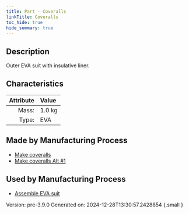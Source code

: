 ```yaml
---
title: Part - Coveralls
linkTitle: Coveralls
toc_hide: true
hide_summary: true
---
```


## Description
Outer EVA suit with insulative liner.

## Characteristics

| Attribute      | Value |
|--------:|:------|
|Mass:|1.0 kg|
|Type:|EVA|

## Made by Manufacturing Process

- [Make coveralls](/docs/definitions/process/make-coveralls)
- [Make coveralls Alt #1](/docs/definitions/process/make-coveralls-alt--1)

## Used by Manufacturing Process

- [Assemble EVA suit](/docs/definitions/process/assemble-eva-suit)


Version: pre-3.9.0 Generated on: 2024-12-28T13:30:57.2428854
{.small }


